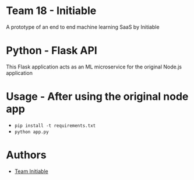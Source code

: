 # Team 18 - Initiable

A prototype of an end to end machine learning SaaS by Initiable

# Python - Flask API

This Flask application acts as an ML microservice for the original Node.js application

# Usage - After using the original node app

* ```pip install -t requirements.txt```
* ```python app.py```

# Authors

* [Team Initiable](https://initiable.com)